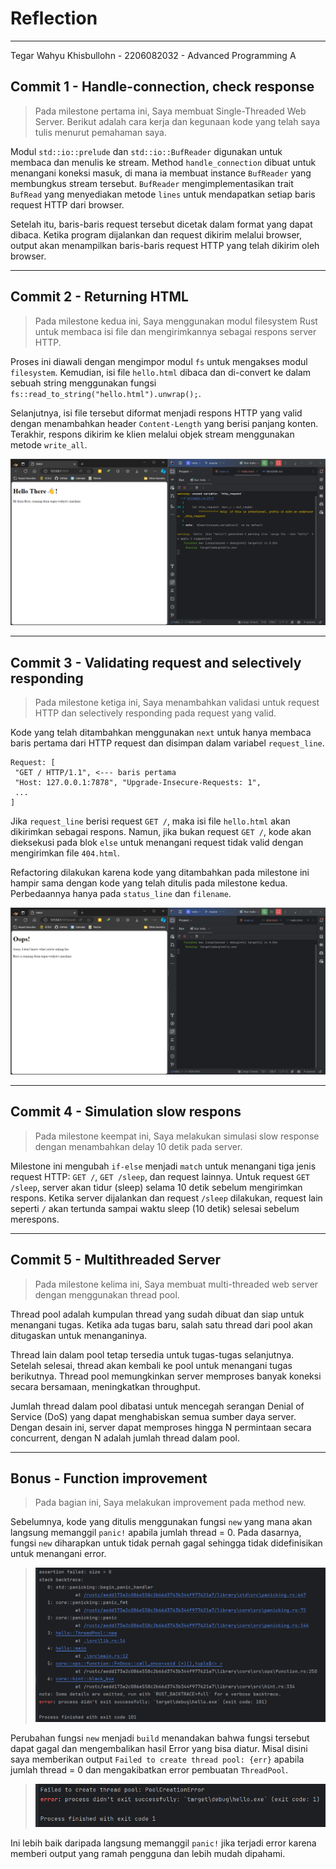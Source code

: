 # Reflection
<hr>
Tegar Wahyu Khisbullohn - 2206082032 - Advanced Programming A

## Commit 1 - Handle-connection, check response
>Pada milestone pertama ini, Saya membuat Single-Threaded Web Server. 
Berikut adalah cara kerja dan kegunaan kode yang telah saya tulis menurut pemahaman saya.

Modul `std::io::prelude` dan `std::io::BufReader` digunakan untuk membaca dan menulis ke 
stream. Method `handle_connection` dibuat untuk menangani koneksi masuk, di mana ia membuat
instance `BufReader` yang membungkus stream tersebut. `BufReader` mengimplementasikan trait
`BufRead` yang menyediakan metode `lines` untuk mendapatkan setiap baris request HTTP 
dari browser. 

Setelah itu, baris-baris request tersebut dicetak dalam format yang 
dapat dibaca. Ketika program dijalankan dan request dikirim melalui browser, output akan
menampilkan baris-baris request HTTP yang telah dikirim oleh browser.
<hr>

## Commit 2 - Returning HTML
>Pada milestone kedua ini, Saya menggunakan modul filesystem Rust untuk membaca isi file dan mengirimkannya sebagai
respons server HTTP.

Proses ini diawali dengan mengimpor modul `fs` untuk mengakses modul `filesystem`. Kemudian, isi file 
`hello.html` dibaca dan di-convert ke dalam sebuah string menggunakan fungsi `fs::read_to_string("hello.html").unwrap();`. 

Selanjutnya, isi file tersebut diformat menjadi respons HTTP yang valid dengan menambahkan 
header `Content-Length` yang berisi panjang konten. Terakhir, respons dikirim ke klien melalui objek stream menggunakan metode `write_all`.

![commit2.png](assets/images/commit2.png)
<hr>

## Commit 3 - Validating request and selectively responding
>Pada milestone ketiga ini, Saya menambahkan validasi untuk request HTTP dan selectively responding
pada request yang valid.

Kode yang telah ditambahkan menggunakan `next` untuk hanya membaca baris pertama
dari HTTP request dan disimpan dalam variabel `request_line`.
```shell
Request: [
 "GET / HTTP/1.1", <--- baris pertama
 "Host: 127.0.0.1:7878", "Upgrade-Insecure-Requests: 1",
 ...
]
```
Jika `request_line` berisi request `GET /`, maka isi  file `hello.html` 
akan dikirimkan sebagai respons. Namun, jika bukan request `GET /`, kode 
akan dieksekusi pada blok `else` untuk menangani request tidak valid dengan
mengirimkan file `404.html`.

Refactoring dilakukan karena kode yang ditambahkan pada milestone ini
hampir sama dengan kode yang telah ditulis pada milestone kedua.
Perbedaannya hanya pada `status_line` dan `filename`.

![commit3.png](assets/images/commit3.png)
<hr>

## Commit 4 - Simulation slow respons
>Pada milestone keempat ini, Saya melakukan simulasi slow response dengan menambahkan 
delay 10 detik pada server.

Milestone ini mengubah `if-else` menjadi `match` untuk menangani tiga jenis request HTTP: 
`GET /`, `GET /sleep`, dan request lainnya. Untuk request `GET /sleep`, server akan 
tidur (sleep) selama 10 detik sebelum mengirimkan respons. Ketika server dijalankan dan 
request `/sleep` dilakukan, request lain seperti `/` akan tertunda sampai waktu sleep 
(10 detik) selesai sebelum merespons.
<hr>

## Commit 5 - Multithreaded Server
>Pada milestone kelima ini, Saya membuat multi-threaded web server dengan menggunakan thread pool.

Thread pool adalah kumpulan thread yang sudah dibuat dan siap untuk menangani tugas. 
Ketika ada tugas baru, salah satu thread dari pool akan ditugaskan untuk menanganinya. 

Thread lain dalam pool tetap tersedia untuk tugas-tugas selanjutnya. Setelah selesai, 
thread akan kembali ke pool untuk menangani tugas berikutnya. Thread pool memungkinkan 
server memproses banyak koneksi secara bersamaan, meningkatkan throughput. 

Jumlah thread dalam pool dibatasi untuk mencegah serangan Denial of Service (DoS) 
yang dapat menghabiskan semua sumber daya server. Dengan desain ini, server dapat 
memproses hingga N permintaan secara concurrent, dengan N adalah jumlah thread dalam pool.
<hr>

## Bonus -  Function improvement
>Pada bagian ini, Saya melakukan improvement pada method new.

Sebelumnya, kode yang ditulis menggunakan fungsi `new` yang mana akan langsung memanggil `panic!` 
apabila jumlah thread = 0. Pada dasarnya, fungsi `new` diharapkan untuk tidak pernah gagal sehingga
tidak didefinisikan untuk menangani error.
>![newError.png](assets/images/newError.png)

Perubahan fungsi `new` menjadi `build` menandakan bahwa fungsi tersebut dapat gagal dan mengembalikan hasil Error 
yang bisa diatur. Misal disini saya memberikan output `Failed to create thread pool: {err}` apabila
jumlah thread = 0 dan mengakibatkan error pembuatan `ThreadPool`.
>![buildError.png](assets/images/buildError.png)

Ini lebih baik daripada langsung memanggil `panic!` jika terjadi error karena
memberi output yang ramah pengguna dan lebih mudah dipahami.